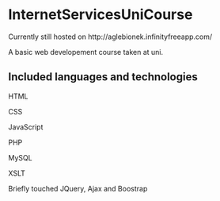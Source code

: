 # InternetServicesUniCourse
<p>Currently still hosted on http://aglebionek.infinityfreeapp.com/</p>
<p>A basic web developement course taken at uni.</p>
<h2>Included languages and technologies</h2>
<p>HTML</p>
<p>CSS</p>
<p>JavaScript</p>
<p>PHP</p>
<p>MySQL</p>
<p>XSLT</p>
<p>Briefly touched JQuery, Ajax and Boostrap</p>
